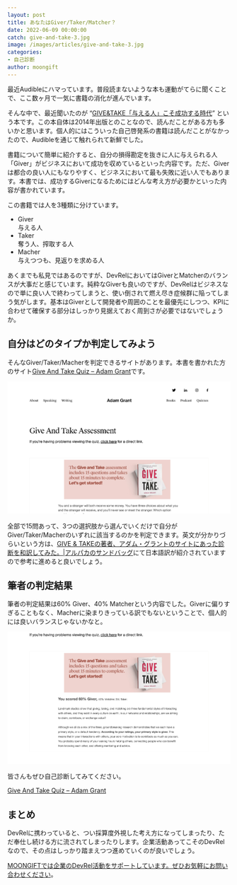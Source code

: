 ```yaml
---
layout: post
title: あなたはGiver/Taker/Matcher？
date: 2022-06-09 00:00:00
catch: give-and-take-3.jpg
image: /images/articles/give-and-take-3.jpg
categories:
- 自己診断
author: moongift
---
```


最近Audibleにハマっています。普段読まないような本も運動がてらに聞くことで、ここ数ヶ月で一気に書籍の消化が進んでいます。

そんな中で、最近聞いたのが “[GIVE&TAKE「与える人」こそ成功する時代](https://www.amazon.co.jp/dp/B00IRV39FM)” という本です。この本自体は2014年出版とのことなので、読んだことがある方も多いかと思います。個人的にはこういった自己啓発系の書籍は読んだことがなかったので、Audibleを通じて触れられて新鮮でした。

書籍について簡単に紹介すると、自分の損得勘定を抜きに人に与えられる人「Giver」がビジネスにおいて成功を収めているといった内容です。ただ、Giverは都合の良い人にもなりやすく、ビジネスにおいて最も失敗に近い人でもあります。本書では、成功するGiverになるためにはどんな考え方が必要かといった内容が書かれています。

この書籍では人を3種類に分けています。

- Giver  
与える人
- Taker  
奪う人、搾取する人
- Macher  
与えつつも、見返りを求める人

あくまでも私見ではあるのですが、DevRelにおいてはGiverとMatcherのバランスが大事だと感じています。純粋なGiverも良いのですが、DevRelはビジネスなので単に良い人で終わってしまうと、使い倒されて燃え尽き症候群に陥ってしまう気がします。基本はGiverとして開発者や周囲のことを最優先にしつつ、KPIに合わせて確保する部分はしっかり見据えておく周到さが必要ではないでしょうか。

## 自分はどのタイプか判定してみよう

そんなGiver/Taker/Macherを判定できるサイトがあります。本書を書かれた方のサイト[Give And Take Quiz – Adam Grant](https://adamgrant.net/quizzes/give-and-take-quiz/)です。

![](/images/articles/give-and-take-2.jpg)

全部で15問あって、3つの選択肢から選んでいくだけで自分がGiver/Taker/Macherのいずれに該当するのかを判定できます。英文が分かりづらいという方は、[GIVE & TAKEの著者、アダム・グラントのサイトにあった診断を和訳してみた。\|アルパカのサンドバッグ](http://whyimoeat.blogspot.com/2017/08/self-giver-taker.html)にて日本語訳が紹介されていますので参考に進めると良いでしょう。

## 筆者の判定結果

筆者の判定結果は60% Giver、40% Matcherという内容でした。Giverに偏りすぎることもなく、Macherに染まりきっている訳でもないということで、個人的には良いバランスじゃないかなと。

![](/images/articles/give-and-take-1.jpg)

皆さんもぜひ自己診断してみてください。

[Give And Take Quiz – Adam Grant](https://adamgrant.net/quizzes/give-and-take-quiz/)

## まとめ

DevRelに携わっていると、つい採算度外視した考え方になってしまったり、ただ奉仕し続ける方に流されてしまったりします。企業活動あってこそのDevRelなので、その点はしっかり踏まえつつ進めていくのが良いでしょう。

[MOONGIFTでは企業のDevRel活動をサポートしています。ぜひお気軽にお問い合わせください](/contact)。
